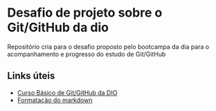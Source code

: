 # Desafio de projeto sobre o Git/GitHub da dio
Repositório cria para o desafio proposto pelo bootcampa da dia para o acompanhamento e progresso do estudo de Git/GitHub 

## Links úteis 
 * [Curso Básico de Git/GitHub da DIO](https://web.dio.me/course/introducao-ao-git-e-ao-github/learning/75b9fe49-6ed4-4480-83a7-7e37fc356aa9/?back=/browse)
 * [Formatação do markdown](https://docs.pipz.com/central-de-ajuda/learning-center/guia-basico-de-markdown#open)
